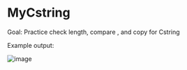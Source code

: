 # MyCstring


Goal: 
Practice check length, compare , and copy for Cstring


Example output:

![image](https://user-images.githubusercontent.com/97081479/195523352-f86ea40c-3177-4cee-aa0b-bdc08e448ba8.png)

